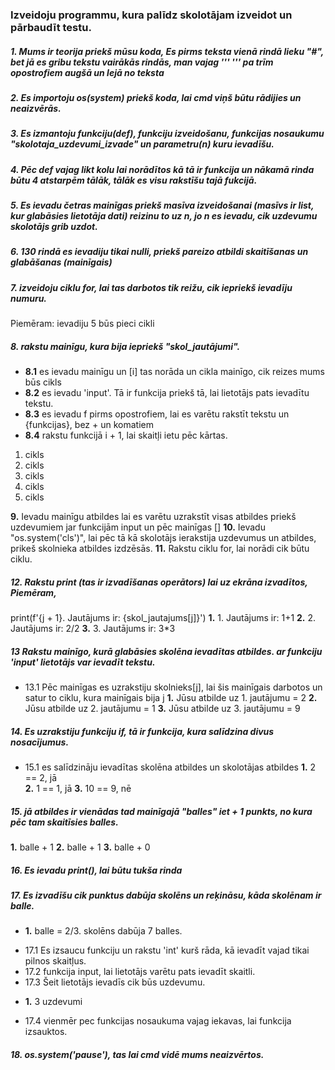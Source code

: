 ### Izveidoju programmu, kura palīdz skolotājam izveidot un pārbaudīt testu.

##### **1.** Mums ir teorija priekš mūsu koda, Es pirms teksta vienā rindā lieku "#", bet jā es gribu tekstu vairākās rindās, man vajag '''   '''   pa trīm opostrofiem augšā un lejā no teksta

##### **2.** Es importoju os(system) priekš koda, lai cmd viņš būtu rādijies un neaizvērās.

##### **3.** Es izmantoju funkciju(def), funkciju izveidošanu, funkcijas nosaukumu "skolotaja_uzdevumi_izvade" un parametru(n) kuru ievadīšu.
##### **4.** Pēc def vajag likt kolu lai norādītos kā tā ir funkcija un nākamā rinda būtu 4 atstarpēm tālāk, tālāk es visu rakstīšu tajā fukcijā.
##### **5.** Es ievadu četras mainīgas priekš masīva izveidošanai (masīvs ir list, kur glabāsies lietotāja dati) reizinu to uz n, jo n es ievadu, cik uzdevumu skolotājs grib uzdot.
##### **6.** 130 rindā es ievadiju tikai nulli, priekš pareizo atbildi skaitīšanas un glabāšanas (mainīgais)
##### **7.** izveidoju ciklu for, lai tas darbotos tik reižu, cik iepriekš ievadīju numuru.
Piemēram:
ievadiju 5 
būs pieci cikli

##### __8.__ rakstu mainīgu, kura bija iepriekš "skol_jautājumi". 
* __8.1__ es ievadu mainīgu un [i] tas norāda un cikla mainīgo, cik reizes mums būs cikls
* __8.2__ es ievadu 'input'. Tā ir funkcija priekš tā, lai lietotājs pats ievadītu tekstu.
* __8.3__ es ievadu f pirms opostrofiem, lai es varētu rakstīt tekstu un {funkcijas}, bez + un komatiem
* **8.4** rakstu funkcijā i + 1, lai skaitļi ietu pēc kārtas.
1. cikls 
2. cikls 
3. cikls 
4. cikls
5. cikls

**9.** Ievadu mainīgu atbildes lai es varētu uzrakstīt visas atbildes priekš uzdevumiem jar funkcijām input un pēc mainīgas []
**10.** Ievadu "os.system('cls')", lai pēc tā kā skolotājs ierakstija uzdevumus un atbildes, prikeš skolnieka atbildes izdzēsās.
**11.** Rakstu ciklu for, lai norādi cik būtu ciklu.
##### **12.** Rakstu print (tas ir izvadīšanas operātors) lai uz ekrāna izvadītos, Piemēram, 
print(f'{j + 1}. Jautājums ir: {skol_jautajums[j]}')
__1.__  1. Jautājums ir: 1+1
__2.__ 2. Jautājums ir: 2/2
__3.__ 3. Jautājums ir: 3*3

##### **13** Rakstu mainīgo, kurā glabāsies skolēna ievadītas atbildes. ar funkciju 'input' lietotājs var ievadīt tekstu.
* 13.1 Pēc mainīgas es uzrakstiju skolnieks[j], lai šis mainīgais darbotos un satur to ciklu, kura mainīgais bija j
__1.__ Jūsu atbilde uz 1. jautājumu = 2
__2.__ Jūsu atbilde uz 2. jautājumu = 1
__3.__ Jūsu atbilde uz 3. jautājumu = 9


##### **14.** Es uzrakstiju funkciju if, tā ir funkcija, kura salīdzina divus nosacījumus. 
* 15.1 es salīdzināju ievadītas skolēna atbildes un skolotājas atbildes
__1.__ 2 == 2, jā  
__2.__ 1 == 1, jā
__3.__ 10 == 9, nē 


##### **15.** jā atbildes ir vienādas tad mainīgajā "balles" iet + 1 punkts, no kura pēc tam skaitīsies balles.
__1.__ balle + 1
**2.** balle + 1
__3.__ balle + 0

##### **16.** Es ievadu print(), lai būtu tukša rinda
##### **17.** Es izvadīšu cik punktus dabūja skolēns un reķināsu, kāda skolēnam ir balle.
- __1.__ balle = 2/3.    skolēns dabūja 7 balles.
* 17.1  Es izsaucu funkciju un rakstu 'int' kurš rāda, kā ievadīt vajad tikai pilnos skaitļus.
* 17.2 funkcija input, lai lietotājs varētu pats ievadīt skaitli.
* 17.3 Šeit lietotājs ievadīs cik būs uzdevumu.
- __1.__ 3 uzdevumi
* 17.4 vienmēr pec funkcijas nosaukuma vajag iekavas, lai funkcija izsauktos.

##### **18.** os.system('pause'), tas lai cmd vidē mums neaizvērtos.

